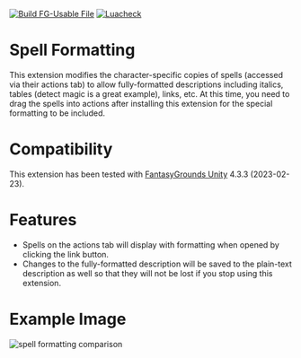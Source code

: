 [![Build FG-Usable File](https://github.com/bmos/FG-PFRPG-Spell-Formatting/actions/workflows/create-ext.yml/badge.svg)](https://github.com/bmos/FG-PFRPG-Spell-Formatting/actions/workflows/create-ext.yml) [![Luacheck](https://github.com/bmos/FG-PFRPG-Spell-Formatting/actions/workflows/luacheck.yml/badge.svg)](https://github.com/bmos/FG-PFRPG-Spell-Formatting/actions/workflows/luacheck.yml)

# Spell Formatting
This extension modifies the character-specific copies of spells (accessed via their actions tab) to allow fully-formatted descriptions including italics, tables (detect magic is a great example), links, etc. At this time, you need to drag the spells into actions after installing this extension for the special formatting to be included.

# Compatibility
This extension has been tested with [FantasyGrounds Unity](https://www.fantasygrounds.com/home/FantasyGroundsUnity.php) 4.3.3 (2023-02-23).

# Features
* Spells on the actions tab will display with formatting when opened by clicking the link button.
* Changes to the fully-formatted description will be saved to the plain-text description as well so that they will not be lost if you stop using this extension.

# Example Image
<img src="https://i.imgur.com/Hm0LFi7.png" alt="spell formatting comparison"/>
